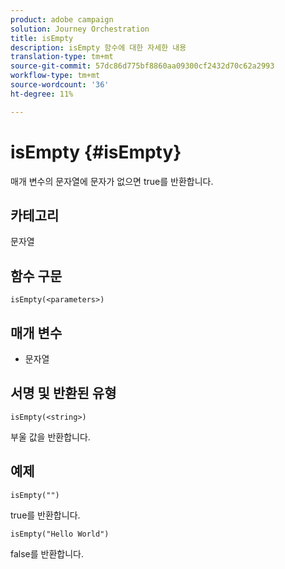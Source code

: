 ```yaml
---
product: adobe campaign
solution: Journey Orchestration
title: isEmpty
description: isEmpty 함수에 대한 자세한 내용
translation-type: tm+mt
source-git-commit: 57dc86d775bf8860aa09300cf2432d70c62a2993
workflow-type: tm+mt
source-wordcount: '36'
ht-degree: 11%

---
```



# isEmpty {#isEmpty}

매개 변수의 문자열에 문자가 없으면 true를 반환합니다.

## 카테고리

문자열

## 함수 구문

`isEmpty(<parameters>)`

## 매개 변수

* 문자열

## 서명 및 반환된 유형

`isEmpty(<string>)`

부울 값을 반환합니다.

## 예제

`isEmpty("")`

true를 반환합니다.

`isEmpty("Hello World")`

false를 반환합니다.

